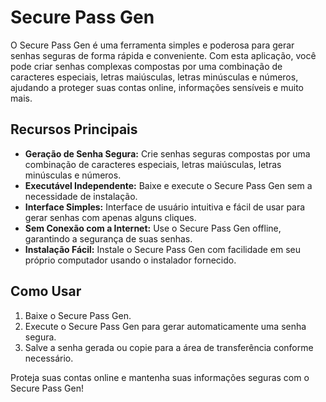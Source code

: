# Secure Pass Gen

O Secure Pass Gen é uma ferramenta simples e poderosa para gerar senhas seguras de forma rápida e conveniente. Com esta aplicação, você pode criar senhas complexas compostas por uma combinação de caracteres especiais, letras maiúsculas, letras minúsculas e números, ajudando a proteger suas contas online, informações sensíveis e muito mais.

## Recursos Principais
- **Geração de Senha Segura:** Crie senhas seguras compostas por uma combinação de caracteres especiais, letras maiúsculas, letras minúsculas e números.
- **Executável Independente:** Baixe e execute o Secure Pass Gen sem a necessidade de instalação.
- **Interface Simples:** Interface de usuário intuitiva e fácil de usar para gerar senhas com apenas alguns cliques.
- **Sem Conexão com a Internet:** Use o Secure Pass Gen offline, garantindo a segurança de suas senhas.
- **Instalação Fácil:** Instale o Secure Pass Gen com facilidade em seu próprio computador usando o instalador fornecido.

## Como Usar
1. Baixe o Secure Pass Gen.
2. Execute o Secure Pass Gen para gerar automaticamente uma senha segura.
3. Salve a senha gerada ou copie para a área de transferência conforme necessário.

Proteja suas contas online e mantenha suas informações seguras com o Secure Pass Gen!
